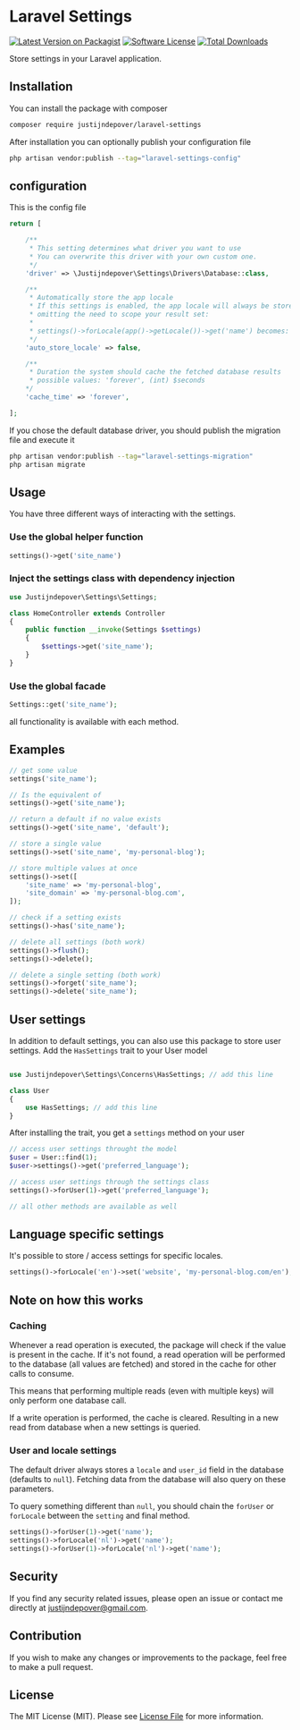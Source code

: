 # Laravel Settings

[![Latest Version on Packagist](https://img.shields.io/packagist/v/justijndepover/laravel-settings.svg?style=flat-square)](https://packagist.org/packages/justijndepover/laravel-settings)
[![Software License](https://img.shields.io/badge/license-MIT-brightgreen.svg?style=flat-square)](LICENSE.md)
[![Total Downloads](https://img.shields.io/packagist/dt/justijndepover/laravel-settings.svg?style=flat-square)](https://packagist.org/packages/justijndepover/laravel-settings)

Store settings in your Laravel application.

## Installation

You can install the package with composer

```sh
composer require justijndepover/laravel-settings
```

After installation you can optionally publish your configuration file

```sh
php artisan vendor:publish --tag="laravel-settings-config"
```

## configuration

This is the config file

```php
return [

    /**
     * This setting determines what driver you want to use
     * You can overwrite this driver with your own custom one.
     */
    'driver' => \Justijndepover\Settings\Drivers\Database::class,

    /**
     * Automatically store the app locale
     * If this settings is enabled, the app locale will always be stored in database
     * omitting the need to scope your result set:
     *
     * settings()->forLocale(app()->getLocale())->get('name') becomes: settings()->get('name')
     */
    'auto_store_locale' => false,

    /**
     * Duration the system should cache the fetched database results
     * possible values: 'forever', (int) $seconds
    */
    'cache_time' => 'forever',

];
```

If you chose the default database driver, you should publish the migration file and execute it

```sh
php artisan vendor:publish --tag="laravel-settings-migration"
php artisan migrate
```

## Usage

You have three different ways of interacting with the settings.

### Use the global helper function

```php
settings()->get('site_name')
```

### Inject the settings class with dependency injection

```php
use Justijndepover\Settings\Settings;

class HomeController extends Controller
{
    public function __invoke(Settings $settings)
    {
        $settings->get('site_name');
    }
}
```

### Use the global facade

```php
Settings::get('site_name');
```

all functionality is available with each method.

## Examples

```php
// get some value
settings('site_name');

// Is the equivalent of
settings()->get('site_name');

// return a default if no value exists
settings()->get('site_name', 'default');

// store a single value
settings()->set('site_name', 'my-personal-blog');

// store multiple values at once
settings()->set([
    'site_name' => 'my-personal-blog',
    'site_domain' => 'my-personal-blog.com',
]);

// check if a setting exists
settings()->has('site_name');

// delete all settings (both work)
settings()->flush();
settings()->delete();

// delete a single setting (both work)
settings()->forget('site_name');
settings()->delete('site_name');
```

## User settings

In addition to default settings, you can also use this package to store user settings.
Add the `HasSettings` trait to your User model

```php

use Justijndepover\Settings\Concerns\HasSettings; // add this line

class User
{
    use HasSettings; // add this line
}
```

After installing the trait, you get a `settings` method on your user
```php
// access user settings throught the model
$user = User::find(1);
$user->settings()->get('preferred_language');

// access user settings through the settings class
settings()->forUser(1)->get('preferred_language');

// all other methods are available as well
```

## Language specific settings

It's possible to store / access settings for specific locales.
```php
settings()->forLocale('en')->set('website', 'my-personal-blog.com/en');
```

## Note on how this works

### Caching

Whenever a read operation is executed, the package will check if the value is present in the cache.
If it's not found, a read operation will be performed to the database (all values are fetched) and stored in the cache for other calls to consume.

This means that performing multiple reads (even with multiple keys) will only perform one database call.

If a write operation is performed, the cache is cleared. Resulting in a new read from database when a new settings is queried.

### User and locale settings

The default driver always stores a `locale` and `user_id` field in the database (defaults to `null`).
Fetching data from the database will also query on these parameters.

To query something different than `null`, you should chain the `forUser` or `forLocale` between the `setting` and final method.

```php
settings()->forUser(1)->get('name');
settings()->forLocale('nl')->get('name');
settings()->forUser(1)->forLocale('nl')->get('name');
```

## Security

If you find any security related issues, please open an issue or contact me directly at [justijndepover@gmail.com](justijndepover@gmail.com).

## Contribution

If you wish to make any changes or improvements to the package, feel free to make a pull request.

## License

The MIT License (MIT). Please see [License File](LICENSE.md) for more information.
